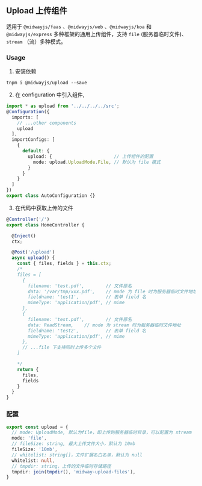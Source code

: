 ## Upload 上传组件

适用于 `@midwayjs/faas` 、`@midwayjs/web` 、`@midwayjs/koa` 和 `@midwayjs/express` 多种框架的通用上传组件，支持 `file` (服务器临时文件)、`stream` （流）多种模式。

### Usage

1. 安装依赖
```shell
tnpm i @midwayjs/upload --save
```
2. 在 configuration 中引入组件,
```ts
import * as upload from '../../../../src';
@Configuration({
  imports: [
    // ...other components
    upload
  ],
  importConfigs: [
    {
      default: {
        upload: {                       // 上传组件的配置
          mode: upload.UploadMode.File, // 默认为 file 模式
        }
      }
    }
  ]
})
export class AutoConfiguration {}
```

3. 在代码中获取上传的文件
```ts
@Controller('/')
export class HomeController {

  @Inject()
  ctx;

  @Post('/upload')
  async upload() {
    const { files, fields } = this.ctx;
    /*
    files = [
      {
        filename: 'test.pdf',        // 文件原名
        data: '/var/tmp/xxx.pdf',    // mode 为 file 时为服务器临时文件地址
        fieldname: 'test1',          // 表单 field 名
        mimeType: 'application/pdf', // mime
      },
      {
        filename: 'test.pdf',        // 文件原名
        data: ReadStream,    // mode 为 stream 时为服务器临时文件地址
        fieldname: 'test2',          // 表单 field 名
        mimeType: 'application/pdf', // mime
      },
      // ...file 下支持同时上传多个文件
    ]

    */
    return {
      files,
      fields
    }
  }
}
```


### 配置
```ts
export const upload = {
  // mode: UploadMode, 默认为file，即上传到服务器临时目录，可以配置为 stream
  mode: 'file',
  // fileSize: string, 最大上传文件大小，默认为 10mb
  fileSize: '10mb',
  // whitelist: string[]，文件扩展名白名单，默认为 null
  whitelist: null,
  // tmpdir: string，上传的文件临时存储路径
  tmpdir: join(tmpdir(), 'midway-upload-files'),
}
```